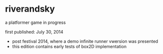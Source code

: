 riverandsky
===========

a platformer game in progress

first published: July 30, 2014
  - post festival 2014, where a demo infinite runner vwersion was presented
  - this edition contains early tests of box2D implementation
